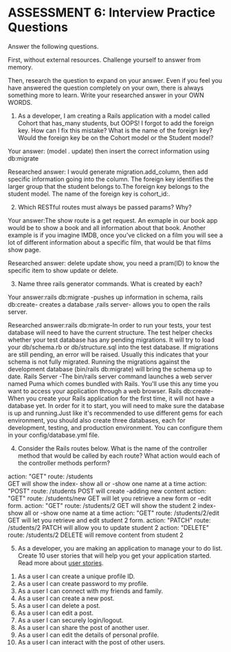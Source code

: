 # ASSESSMENT 6: Interview Practice Questions

Answer the following questions.

First, without external resources. Challenge yourself to answer from memory.

Then, research the question to expand on your answer. Even if you feel you have answered the question completely on your own, there is always something more to learn. Write your researched answer in your OWN WORDS.

1. As a developer, I am creating a Rails application with a model called Cohort that has_many students, but OOPS! I forgot to add the foreign key. How can I fix this mistake? What is the name of the foreign key? Would the foreign key be on the Cohort model or the Student model?

Your answer: (model . update) then insert the correct information using db:migrate

Researched answer: I would generate migration.add_column, then add specific information going into the column. The foreign key identifies the larger group that the student belongs to.The foreign key belongs to the student model. The name of the foreign key is cohort_id:.

2. Which RESTful routes must always be passed params? Why?

Your answer:The show route is a get request. An exmaple in our book app would be to show a book and all information about that book. Another example is if you imagine IMDB, once you’ve clicked on a film you will see a lot of different information about a specific film, that would be that films show page.

Researched answer: delete update show, you need a pram(ID) to know the specific item to show update or delete.

3. Name three rails generator commands. What is created by each?

Your answer:rails db:migrate -pushes up information in schema, rails db:create- creates a database ,rails server- allows you to open the rails server.

Researched answer:rails db:migrate-In order to run your tests, your test database will need to have the current structure. The test helper checks whether your test database has any pending migrations. It will try to load your db/schema.rb or db/structure.sql into the test database. If migrations are still pending, an error will be raised. Usually this indicates that your schema is not fully migrated. Running the migrations against the development database (bin/rails db:migrate) will bring the schema up to date. Rails Server -The bin/rails server command launches a web server named Puma which comes bundled with Rails. You'll use this any time you want to access your application through a web browser. Rails db:create- When you create your Rails application for the first time, it will not have a database yet. In order for it to start, you will need to make sure the database is up and running.Just like it's recommended to use different gems for each environment, you should also create three databases, each for development, testing, and production environment. You can configure them in your config/database.yml file.

4. Consider the Rails routes below. What is the name of the controller method that would be called by each route? What action would each of the controller methods perform?

action: "GET" route: /students  
GET will show the index- show all or -show one name at a time
action: "POST" route: /students
POST will create -adding new content
action: "GET" route: /students/new
GET will let you retrieve a new form or -edit form.
action: "GET" route: /students/2
GET will show the student 2 index- show all or -show one name at a time
action: "GET" route: /students/2/edit
GET will let you retrieve and edit student 2 form.
action: "PATCH" route: /students/2
PATCH will allow you to update student 2
action: "DELETE" route: /students/2
DELETE will remove content from student 2

5. As a developer, you are making an application to manage your to do list. Create 10 user stories that will help you get your application started. Read more about [user stories](https://www.atlassian.com/agile/project-management/user-stories).

1)  As a user I can create a unique profile ID.
2)  As a user I can create password to my profile.
3)  As a user I can connect with my friends and family.
4)  As a user I can create a new post.
5)  As a user I can delete a post.
6)  As a user I can edit a post.
7)  As a user I can securely login/logout.
8)  As a user I can share the post of another user.
9)  As a user I can edit the details of personal profile.
10) As a user I can interact with the post of other users.
